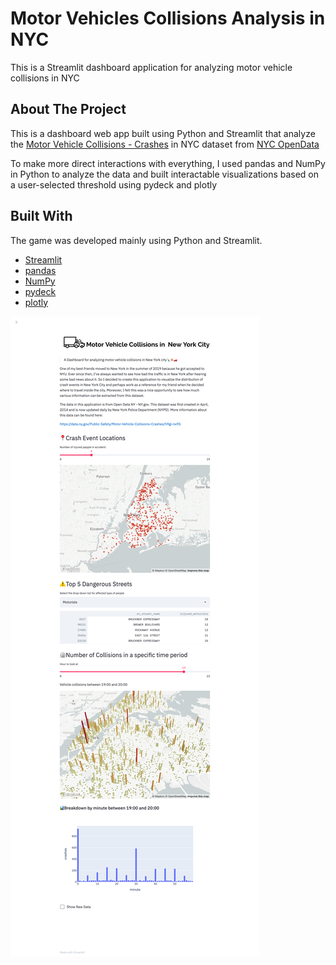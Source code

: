 # Motor Vehicles Collisions Analysis in NYC
This is a Streamlit dashboard application for analyzing motor vehicle collisions in NYC
## About The Project
This is a dashboard web app built using Python and Streamlit that analyze the [Motor Vehicle Collisions - Crashes](https://data.cityofnewyork.us/Public-Safety/Motor-Vehicle-Collisions-Crashes/h9gi-nx95)  in NYC dataset from [NYC OpenData](https://opendata.cityofnewyork.us/)

To make more direct interactions with everything, I used pandas and NumPy in Python to analyze the data and built interactable visualizations based on a user-selected threshold using pydeck and plotly

## Built With
The game was developed mainly using Python and Streamlit. 
* [Streamlit](https://docs.streamlit.io/en/stable/)
* [pandas](https://pandas.pydata.org/docs/getting_started/index.html)
* [NumPy](https://numpy.org/install/)
* [pydeck](https://pypi.org/project/pydeck/)
* [plotly](https://plotly.com/python/getting-started/)

![img1](https://raw.githubusercontent.com/leanneLLL/crash-event-analysis-NYC/master/demo/crash-event-analysis.png)
